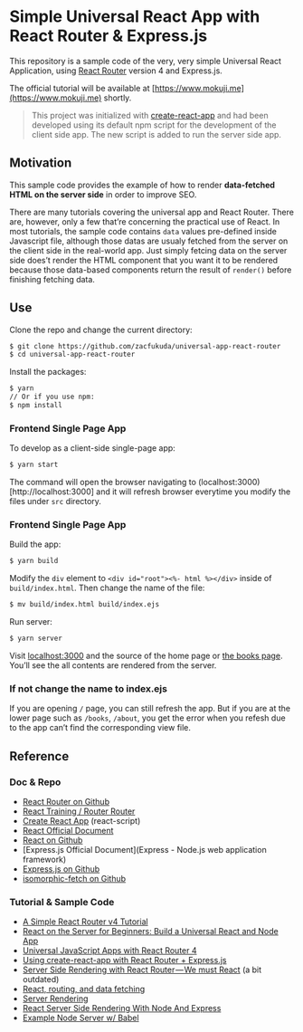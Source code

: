 # Simple Universal React App with React Router & Express.js

This repository is a sample code of the very, very simple Universal React Application, using [React Router](https://github.com/ReactTraining/react-router) version 4 and Express.js.

The official tutorial will be available at [https://www.mokuji.me](https://www.mokuji.me) shortly.

> This project was initialized with [create-react-app](https://github.com/facebookincubator/create-react-app) and had been developed using its default npm script for the development of the client side app. The new script is added to run the server side app.

## Motivation
This sample code provides the example of how to render __data-fetched HTML on the server side__ in order to improve SEO.

There are many tutorials covering the universal app and React Router. There are, however, only a few that’re concerning the practical use of React. In most tutorials, the sample code contains `data` values pre-defined inside Javascript file, although those datas are usualy fetched from the server on the client side in the real-world app. Just simply fetcing data on the server side does’t render the HTML component that you want it to be rendered because those data-based components return the result of `render()` before finishing fetching data.

## Use
Clone the repo and change the current directory:
```bash
$ git clone https://github.com/zacfukuda/universal-app-react-router
$ cd universal-app-react-router
```
Install the packages:
```bash
$ yarn
// Or if you use npm:
$ npm install
```

### Frontend Single Page App
To develop as a client-side single-page app:
```bash
$ yarn start
```
The command will open the browser navigating to (localhost:3000)[http://localhost:3000] and it will refresh browser everytime you modify the files under `src` directory.

### Frontend Single Page App
Build the app:
```bash
$ yarn build
```

Modify the `div` element to `<div id="root"><%- html %></div>` inside of `build/index.html`.
Then change the name of the file:
```bash
$ mv build/index.html build/index.ejs
```

Run server:
```bash
$ yarn server
```

Visit [localhost:3000](http://localhost:3000) and the source of the home page or [the books page](http://localhost:3000/books). You’ll see the all contents are rendered from the server.

### If not change the name to index.ejs
If you are opening `/` page, you can still refresh the app. But if you are at the lower page such as `/books`, `/about`, you get the error when you refesh due to the app can’t find the corresponding view file.

## Reference
### Doc & Repo
- [React Router on Github](https://github.com/ReactTraining/react-router)
- [React Training / Router Router](https://reacttraining.com/react-router/)
- [Create React App](https://github.com/facebookincubator/create-react-app) (react-script)
- [React Official Document](https://facebook.github.io/react/)
- [React on Github]()
- [Express.js Official Document](Express - Node.js web application framework)
- [Express.js on Github](https://github.com/expressjs/express)
- [isomorphic-fetch on Github](https://github.com/matthew-andrews/isomorphic-fetch)

### Tutorial & Sample Code
- [A Simple React Router v4 Tutorial](https://medium.com/@pshrmn/a-simple-react-router-v4-tutorial-7f23ff27adf)
- [React on the Server for Beginners: Build a Universal React and Node App](https://scotch.io/tutorials/react-on-the-server-for-beginners-build-a-universal-react-and-node-app)
- [Universal JavaScript Apps with React Router 4](https://ebaytech.berlin/universal-web-apps-with-react-router-4-15002bb30ccb)
- [Using create-react-app with React Router + Express.js](https://medium.com/@patriciolpezjuri/using-create-react-app-with-react-router-express-js-8fa658bf892d)
- [Server Side Rendering with React Router — We must React](https://medium.com/@foxhound87/server-side-rendering-with-react-router-we-must-react-ep-04-ad03b6b9e05d) (a bit outdated)
- [React, routing, and data fetching](https://medium.com/@taion/react-routing-and-data-fetching-ec519428135c)
- [Server Rendering](https://github.com/reactjs/redux/blob/master/docs/recipes/ServerRendering.md)
- [React Server Side Rendering With Node And Express](https://www.smashingmagazine.com/2016/03/server-side-rendering-react-node-express/)
- [Example Node Server w/ Babel](https://github.com/babel/example-node-server)